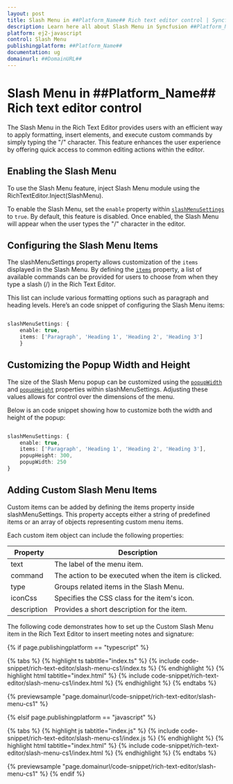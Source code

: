 ```yaml
---
layout: post
title: Slash Menu in ##Platform_Name## Rich text editor control | Syncfusion
description: Learn here all about Slash Menu in Syncfusion ##Platform_Name## Rich text editor control of Syncfusion Essential JS 2 and more.
platform: ej2-javascript
control: Slash Menu
publishingplatform: ##Platform_Name##
documentation: ug
domainurl: ##DomainURL##
---
```


# Slash Menu in ##Platform_Name## Rich text editor control

The Slash Menu in the Rich Text Editor provides users with an efficient way to apply formatting, insert elements, and execute custom commands by simply typing the "/" character. This feature enhances the user experience by offering quick access to common editing actions within the editor.

## Enabling the Slash Menu

To use the Slash Menu feature, inject Slash Menu module using the RichTextEditor.Inject(SlashMenu).

To enable the Slash Menu, set the `enable` property within [`slashMenuSettings`](https://ej2.syncfusion.com/documentation/api/rich-text-editor/#slashmenusettings) to `true`. By default, this feature is disabled. Once enabled, the Slash Menu will appear when the user types the "/" character in the editor.

## Configuring the Slash Menu Items

The slashMenuSettings property allows customization of the `items` displayed in the Slash Menu. By defining the [`items`](https://ej2.syncfusion.com/documentation/api/rich-text-editor/slashMenuSettingsModel/#items) property, a list of available commands can be provided for users to choose from when they type a slash (/) in the Rich Text Editor.

This list can include various formatting options such as paragraph and heading levels. Here’s an code snippet of configuring the Slash Menu items:

```typescript

slashMenuSettings: {
    enable: true,
    items: ['Paragraph', 'Heading 1', 'Heading 2', 'Heading 3'] 
    }

```

## Customizing the Popup Width and Height

The size of the Slash Menu popup can be customized using the [`popupWidth`](https://ej2.syncfusion.com/documentation/api/rich-text-editor/slashMenuSettingsModel/#popupwidth) and [`popupHeight`](https://ej2.syncfusion.com/documentation/api/rich-text-editor/slashMenuSettingsModel/#popupheight) properties within slashMenuSettings. Adjusting these values allows for control over the dimensions of the menu. 

Below is an code snippet showing how to customize both the width and height of the popup:

```typescript

slashMenuSettings: {
    enable: true,
    items: ['Paragraph', 'Heading 1', 'Heading 2', 'Heading 3'],
    popupHeight: 300,
    popupWidth: 250
}

```

## Adding Custom Slash Menu Items

Custom items can be added by defining the items property inside slashMenuSettings. This property accepts either a string of predefined items or an array of objects representing custom menu items.

Each custom item object can include the following properties:

| Property    | Description                                           |
|-------------|-------------------------------------------------------|
| text        | The label of the menu item.                           |
| command     | The action to be executed when the item is clicked.   |
| type        | Groups related items in the Slash Menu.               |
| iconCss     | Specifies the CSS class for the item's icon.          |
| description | Provides a short description for the item.            |
 

The following code demonstrates how to set up the Custom Slash Menu item in the Rich Text Editor to insert meeting notes and signature:

{% if page.publishingplatform == "typescript" %}

 {% tabs %}
{% highlight ts tabtitle="index.ts" %}
{% include code-snippet/rich-text-editor/slash-menu-cs1/index.ts %}
{% endhighlight %}
{% highlight html tabtitle="index.html" %}
{% include code-snippet/rich-text-editor/slash-menu-cs1/index.html %}
{% endhighlight %}
{% endtabs %}
        
{% previewsample "page.domainurl/code-snippet/rich-text-editor/slash-menu-cs1" %}

{% elsif page.publishingplatform == "javascript" %}

{% tabs %}
{% highlight js tabtitle="index.js" %}
{% include code-snippet/rich-text-editor/slash-menu-cs1/index.js %}
{% endhighlight %}
{% highlight html tabtitle="index.html" %}
{% include code-snippet/rich-text-editor/slash-menu-cs1/index.html %}
{% endhighlight %}
{% endtabs %}

{% previewsample "page.domainurl/code-snippet/rich-text-editor/slash-menu-cs1" %}
{% endif %}

